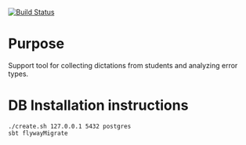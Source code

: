 
[![Build Status](https://travis-ci.org/jeremiepinard/dictation-error-classifier.svg?branch=master)](https://travis-ci.org/jeremiepinard/dictation-error-classifier)

# Purpose

Support tool for collecting dictations from students and analyzing error types.

# DB Installation instructions
```
./create.sh 127.0.0.1 5432 postgres
sbt flywayMigrate
```